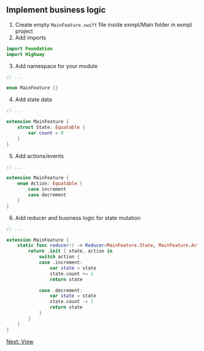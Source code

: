 ## Implement business logic

1. Create empty `MainFeature.swift` file inside exmpl/Main folder in exmpl project
2. Add imports
```swift
import Foundation
import Highway
```
3. Add namespace for your module
```swift
// ...

enum MainFeature {}
```
4. Add state data
```swift
// ...

extension MainFeature {
    struct State: Equatable {
        var count = 0
    }
}
```
5. Add actions/events
```swift
// ...

extension MainFeature {
    enum Action: Equatable {
        case increment
        case decrement
    }
}
```
6. Add reducer and business logic for state mutation
```swift
// ...

extension MainFeature {
    static func reducer() -> Reducer<MainFeature.State, MainFeature.Action> {
        return .init { state, action in
            switch action {
            case .increment:
                var state = state
                state.count += 1
                return state

            case .decrement:
                var state = state
                state.count -= 1
                return state
            }
        }
    }
}
```

[Next: View](View.md)
